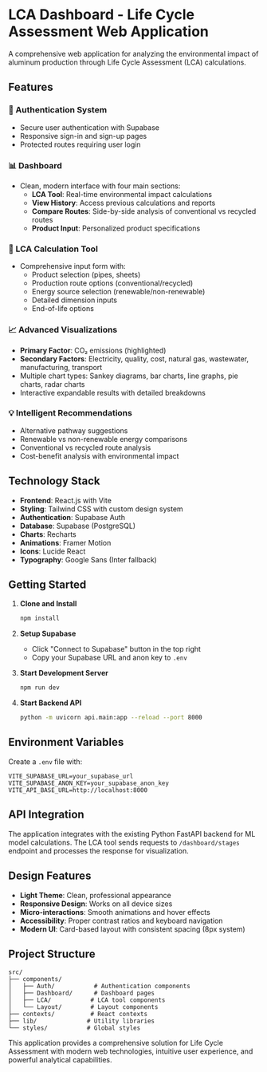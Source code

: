 # LCA Dashboard - Life Cycle Assessment Web Application

A comprehensive web application for analyzing the environmental impact of aluminum production through Life Cycle Assessment (LCA) calculations.

## Features

### 🔐 Authentication System
- Secure user authentication with Supabase
- Responsive sign-in and sign-up pages
- Protected routes requiring user login

### 📊 Dashboard
- Clean, modern interface with four main sections:
  - **LCA Tool**: Real-time environmental impact calculations
  - **View History**: Access previous calculations and reports
  - **Compare Routes**: Side-by-side analysis of conventional vs recycled routes
  - **Product Input**: Personalized product specifications

### 🧮 LCA Calculation Tool
- Comprehensive input form with:
  - Product selection (pipes, sheets)
  - Production route options (conventional/recycled)
  - Energy source selection (renewable/non-renewable)
  - Detailed dimension inputs
  - End-of-life options

### 📈 Advanced Visualizations
- **Primary Factor**: CO₂ emissions (highlighted)
- **Secondary Factors**: Electricity, quality, cost, natural gas, wastewater, manufacturing, transport
- Multiple chart types: Sankey diagrams, bar charts, line graphs, pie charts, radar charts
- Interactive expandable results with detailed breakdowns

### 💡 Intelligent Recommendations
- Alternative pathway suggestions
- Renewable vs non-renewable energy comparisons
- Conventional vs recycled route analysis
- Cost-benefit analysis with environmental impact

## Technology Stack

- **Frontend**: React.js with Vite
- **Styling**: Tailwind CSS with custom design system
- **Authentication**: Supabase Auth
- **Database**: Supabase (PostgreSQL)
- **Charts**: Recharts
- **Animations**: Framer Motion
- **Icons**: Lucide React
- **Typography**: Google Sans (Inter fallback)

## Getting Started

1. **Clone and Install**
   ```bash
   npm install
   ```

2. **Setup Supabase**
   - Click "Connect to Supabase" button in the top right
   - Copy your Supabase URL and anon key to `.env`

3. **Start Development Server**
   ```bash
   npm run dev
   ```

4. **Start Backend API**
   ```bash
   python -m uvicorn api.main:app --reload --port 8000
   ```

## Environment Variables

Create a `.env` file with:
```
VITE_SUPABASE_URL=your_supabase_url
VITE_SUPABASE_ANON_KEY=your_supabase_anon_key
VITE_API_BASE_URL=http://localhost:8000
```

## API Integration

The application integrates with the existing Python FastAPI backend for ML model calculations. The LCA tool sends requests to `/dashboard/stages` endpoint and processes the response for visualization.

## Design Features

- **Light Theme**: Clean, professional appearance
- **Responsive Design**: Works on all device sizes
- **Micro-interactions**: Smooth animations and hover effects
- **Accessibility**: Proper contrast ratios and keyboard navigation
- **Modern UI**: Card-based layout with consistent spacing (8px system)

## Project Structure

```
src/
├── components/
│   ├── Auth/           # Authentication components
│   ├── Dashboard/      # Dashboard pages
│   ├── LCA/           # LCA tool components
│   └── Layout/        # Layout components
├── contexts/          # React contexts
├── lib/              # Utility libraries
└── styles/           # Global styles
```

This application provides a comprehensive solution for Life Cycle Assessment with modern web technologies, intuitive user experience, and powerful analytical capabilities.
